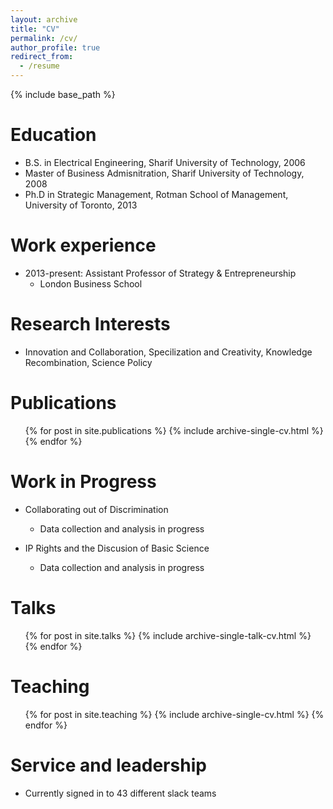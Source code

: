 ```yaml
---
layout: archive
title: "CV"
permalink: /cv/
author_profile: true
redirect_from:
  - /resume
---
```


{% include base_path %}

Education
======
* B.S. in Electrical Engineering, Sharif University of Technology, 2006
* Master of Business Admisnitration, Sharif University of Technology, 2008
* Ph.D in Strategic Management, Rotman School of Management, University of Toronto, 2013 

Work experience
======
* 2013-present: Assistant Professor of Strategy & Entrepreneurship
  * London Business School
  
Research Interests
======
* Innovation and Collaboration, Specilization and Creativity, Knowledge Recombination, Science Policy

Publications
======
  <ul>{% for post in site.publications %}
    {% include archive-single-cv.html %}
  {% endfor %}</ul>
  
Work in Progress
======
* Collaborating out of Discrimination
  * Data collection and analysis in progress

* IP Rights and the Discusion of Basic Science
  * Data collection and analysis in progress
  
Talks
======
  <ul>{% for post in site.talks %}
    {% include archive-single-talk-cv.html %}
  {% endfor %}</ul>
  
Teaching
======
  <ul>{% for post in site.teaching %}
    {% include archive-single-cv.html %}
  {% endfor %}</ul>
  
Service and leadership
======
* Currently signed in to 43 different slack teams
